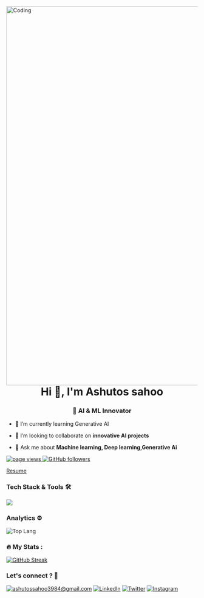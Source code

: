 <img align="right" alt="Coding" width="1000" src="https://user-images.githubusercontent.com/61057666/169029838-74df663d-2e62-4d77-bdff-b43f7d63f00f.png">
<h1 align="center">Hi 👋, I'm Ashutos sahoo</h1>
<h3 align="center">🤖 AI & ML Innovator</h3>

- 🌱 I’m currently learning Generative AI

- 👯 I’m looking to collaborate on **innovative AI projects**

- 💬 Ask me about **Machine learning, Deep learning,Generative Ai**
<p align="left">
  <a href="https://github.com/ashu3984/ashu3984">
    <img src="https://komarev.com/ghpvc/?username=ashu3984" alt="page views" />
  </a>
<a href="https://github.com/ashu3984?tab=followers">
    <img alt="GitHub followers" src="https://img.shields.io/github/followers/ashu3984?style=flat&logo=github">
</a>

[Resume](https://drive.google.com/file/d/1kMpP06uQpEjS2SrzQh1U5Bjr31GgsbEr/view?usp=sharing)

### Tech Stack & Tools 🛠

<div>
  <img src="https://skillicons.dev/icons?i=python,java,mysql,aws,flask,opencv,pytorch,tensorflow,sklearn,docker"/>
</div>

### Analytics ⚙️
![Top Lang](https://github-readme-stats.vercel.app/api/top-langs/?username=ashu3984&langs_count=8&theme=radical&layout=compact)

### :fire: My Stats :

[![GitHub Streak](http://github-readme-streak-stats.herokuapp.com?user=aaditya1612&theme=dark&background=090021)](https://git.io/streak-stats)
<br />

### Let's connect ? 🤝

<a href="mailto:ashutossahoo3984@gmail.com">![ashutossahoo3984@gmail.com](https://img.shields.io/badge/Gmail-D14836?style=for-the-badge&logo=gmail&logoColor=white)</a>
<a href="<https://www.linkedin.com/in/ashutos-sahoo-08b04624b/>">![LinkedIn](https://img.shields.io/badge/LinkedIn-0077B5?style=for-the-badge&logo=linkedin&logoColor=white)</a>
<a href="<https://twitter.com/AshutosSahoo12>">![Twitter](https://img.shields.io/badge/Twitter-0077B5?style=for-the-badge&logo=Twitter&logoColor=white)</a>
<a href="<https://www.instagram.com/_a__s__h_u/>">![Instagram](https://img.shields.io/badge/Instagram-D14860?style=for-the-badge&logo=Instagram&logoColor=white)</a>

<br />
<br />
